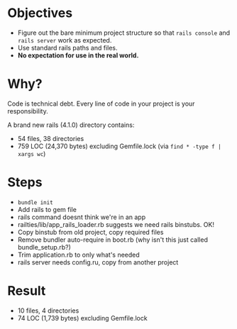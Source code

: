 Objectives
==========

  * Figure out the bare minimum project structure so that `rails console` and `rails server` work as expected.
  * Use standard rails paths and files.
  * __No expectation for use in the real world.__

Why?
====

Code is technical debt. Every line of code in your project is your responsibility.

A brand new rails (4.1.0) directory contains:

  * 54 files, 38 directories
  * 759 LOC (24,370 bytes) excluding Gemfile.lock (via `find * -type f | xargs wc`)


Steps
=====

  * `bundle init`
  * Add rails to gem file
  * rails command doesnt think we're in an app
  * railties/lib/app_rails_loader.rb suggests we need rails binstubs. OK!
  * Copy binstub from old project, copy required files
  * Remove bundler auto-require in boot.rb (why isn't this just called bundle_setup.rb?)
  * Trim application.rb to only what's needed
  * rails server needs config.ru, copy from another project

Result
======

  * 10 files, 4 directories
  * 74 LOC (1,739 bytes) excluding Gemfile.lock
